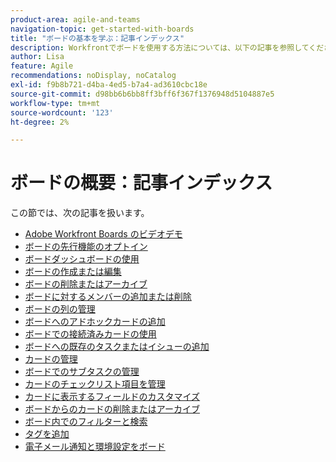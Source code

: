 ```yaml
---
product-area: agile-and-teams
navigation-topic: get-started-with-boards
title: "ボードの基本を学ぶ：記事インデックス"
description: Workfrontでボードを使用する方法については、以下の記事を参照してください。
author: Lisa
feature: Agile
recommendations: noDisplay, noCatalog
exl-id: f9b8b721-d4ba-4ed5-b7a4-ad3610cbc18e
source-git-commit: d98bb6b6bb8ff3bff6f367f1376948d5104887e5
workflow-type: tm+mt
source-wordcount: '123'
ht-degree: 2%

---
```


# ボードの概要：記事インデックス

<!-- Audited: 12/2023 -->

この節では、次の記事を扱います。

* [Adobe Workfront Boards のビデオデモ](/help/quicksilver/agile/get-started-with-boards/boards-video-demonstrations.md)
* [ボードの先行機能のオプトイン](../../agile/get-started-with-boards/boards-early-feature-opt-in.md)
* [ボードダッシュボードの使用](../../agile/get-started-with-boards/use-boards-page.md)
* [ボードの作成または編集](../../agile/get-started-with-boards/create-edit-board.md)
* [ボードの削除またはアーカイブ](/help/quicksilver/agile/get-started-with-boards/delete-archive-board.md)
* [ボードに対するメンバーの追加または削除](../../agile/get-started-with-boards/add-members-to-board.md)
* [ボードの列の管理](../../agile/get-started-with-boards/manage-board-columns.md)
* [ボードへのアドホックカードの追加](../../agile/get-started-with-boards/add-card-to-board.md)
* [ボードでの接続済みカードの使用](/help/quicksilver/agile/get-started-with-boards/connected-cards.md)
* [ボードへの既存のタスクまたはイシューの追加](/help/quicksilver/agile/get-started-with-boards/add-card-from-list-to-board.md)
* [カードの管理](../../agile/get-started-with-boards/move-board-items.md)
* [ボードでのサブタスクの管理](/help/quicksilver/agile/get-started-with-boards/manage-subtasks-on-boards.md)
* [カードのチェックリスト項目を管理](/help/quicksilver/agile/get-started-with-boards/manage-checklist-items.md)
* [カードに表示するフィールドのカスタマイズ](/help/quicksilver/agile/get-started-with-boards/customize-fields-on-card.md)
* [ボードからのカードの削除またはアーカイブ](../../agile/get-started-with-boards/delete-board-items.md)
* [ボード内でのフィルターと検索](../../agile/get-started-with-boards/filter-search-in-board.md)
* [タグを追加](../../agile/get-started-with-boards/add-tags.md)
* [電子メール通知と環境設定をボード](/help/quicksilver/agile/get-started-with-boards/boards-emails.md)
